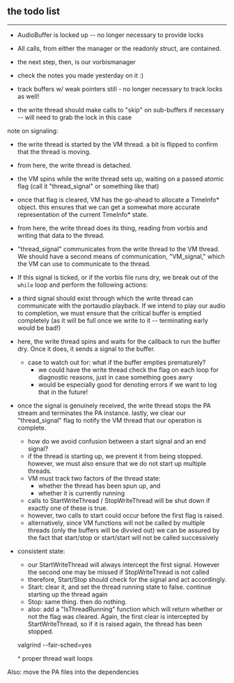 ## the todo list
---

- AudioBuffer is locked up -- no longer necessary to provide locks
- All calls, from either the manager or the readonly struct, are contained.

- the next step, then, is our vorbismanager
- check the notes you made yesterday on it :)

- track buffers w/ weak pointers still - no longer necessary to track locks as well!
- the write thread should make calls to "skip" on sub-buffers if necessary -- will need to grab the lock in this case

note on signaling:

- the write thread is started by the VM thread. a bit is flipped to confirm that the thread is moving.
- from here, the write thread is detached.
- the VM spins while the write thread sets up, waiting on a passed atomic flag (call it "thread_signal" or something like that)
- once that flag is cleared, VM has the go-ahead to allocate a TimeInfo* object. this ensures that we can get a somewhat more accurate representation of the current TimeInfo* state.

- from here, the write thread does its thing, reading from vorbis and writing that data to the thread.

- "thread_signal" communicates from the write thread to the VM thread. We should have a second means of communication, "VM_signal," which the VM can use to communicate to the thread.

- If this signal is ticked, or if the vorbis file runs dry, we break out of the `while` loop and perform the following actions:

- a third signal should exist through which the write thread can communicate with the portaudio playback. If we intend to play our audio to completion, we must ensure that the critical buffer is emptied completely (as it will be full once we write to it -- terminating early would be bad!)

- here, the write thread spins and waits for the callback to run the buffer dry. Once it does, it sends a signal to the buffer.
  - case to watch out for: what if the buffer empties prematurely?
    - we could have the write thread check the flag on each loop for diagnostic reasons, just in case something goes awry
    - would be especially good for denoting errors if we want to log that in the future!

- once the signal is genuinely received, the write thread stops the PA stream and terminates the PA instance. lastly, we clear our "thread_signal" flag to notify the VM thread that our operation is complete.
  - how do we avoid confusion between a start signal and an end signal?
  - if the thread is starting up, we prevent it from being stopped. however, we must also ensure that we do not start up multiple threads.
  - VM must track two factors of the thread state: 
    - whether the thread has been spun up, and
    - whether it is currently running
  - calls to StartWriteThread / StopWriteThread will be shut down if exactly one of these is true.
  - however, two calls to start could occur before the first flag is raised.
  - alternatively, since VM functions will not be called by multiple threads (only the buffers will be divvied out) we can be assured by the fact that start/stop or start/start will not be called successively
- consistent state:
  - our StartWriteThread will always intercept the first signal. However the second one may be missed if StopWriteThread is not called
  - therefore, Start/Stop should check for the signal and act accordingly.
  - Start: clear it, and set the thread running state to false. continue starting up the thread again
  - Stop: same thing. then do nothing.
  - also: add a "IsThreadRunning" function which will return whether or not the flag was cleared. Again, the first clear is intercepted by StartWriteThread, so if it is raised again, the thread has been stopped.

  valgrind --fair-sched=yes

  ^ proper thread wait loops
  
Also: move the PA files into the dependencies
